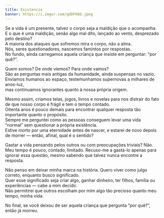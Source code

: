 ```yaml
---
title: Existencia
banner: https://i.imgur.com/gdDFH6D.jpeg
---
```

Se a vida é um presente, talvez o corpo seja a maldição que o acompanha.  
E o que é uma maldição, senão algo mal dito, lançado ao vento, desprezado pelo destino?  
A maioria dos ataques que sofremos mira o corpo, não a alma.  
Nós, seres questionadores, nascemos famintos por respostas.  
No fundo, ainda carregamos aquela criança que insiste em perguntar: “por quê?”.

Quem somos? De onde viemos? Para onde vamos?  
São as perguntas mais antigas da humanidade, ainda suspensas no vazio.  
Enviamos humanos ao espaço, testemunhamos supernovas a milhares de anos-luz,  
mas continuamos ignorantes quanto à nossa própria origem.

Mesmo assim, criamos telas, jogos, livros e novelas para nos distrair do fato de que nosso corpo é frágil e tem o tempo contado.  
Oitenta anos é pouco demais para encontrar qualquer resposta tão importante quanto o propósito.  
Sempre me perguntei como as pessoas conseguem levar uma vida “normal” sem questionar a própria existência.  
Estive morto por uma eternidade antes de nascer, e estarei de novo depois de morrer — então, afinal, qual é o sentido?

Gastar a vida pensando pelos outros ou com preocupações triviais? Não.  
Meu tempo é pouco, contado, limitado. Recuso-me a gastá-lo apenas para ignorar essa questão, mesmo sabendo que talvez nunca encontre a resposta.

Não penso em deixar minha marca na história. Quero viver como julgo correto, enquanto busco significado.  
Quer esse significado seja criar algo, ganhar dinheiro, ter filhos, família ou experiências — cabe a mim decidir.  
Não permitirei que outros escolham por mim algo tão precioso quanto meu tempo, minha vida.

No final, se você deixou de ser aquela criança que pergunta “por quê?”, então já morreu.